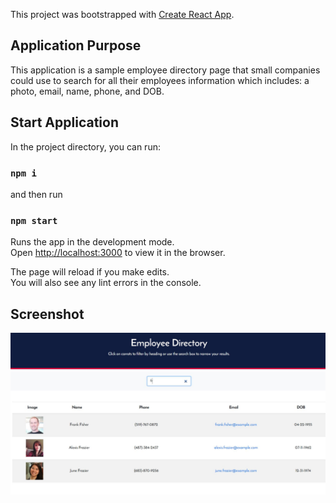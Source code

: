 This project was bootstrapped with [Create React App](https://github.com/facebook/create-react-app).

## Application Purpose
This application is a sample employee directory page that small companies could use to search for all their employees information which includes: a photo, email, name, phone, and DOB.

## Start Application

In the project directory, you can run:
### `npm i`
and then run
### `npm start`

Runs the app in the development mode.<br />
Open [http://localhost:3000](http://localhost:3000) to view it in the browser.

The page will reload if you make edits.<br />
You will also see any lint errors in the console.


## Screenshot
![Alt text](Screenshot.JPG?raw=true "screenshot")
